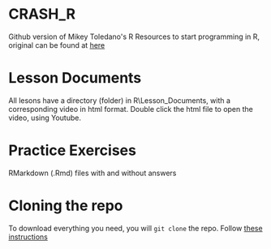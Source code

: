 # CRASH_R
Github version of Mikey Toledano's R Resources to start programming in R, original can be found at [here](https://drive.google.com/drive/folders/1ehWkZqhXtSw3Q_QDr0H5xKM6iPS03utX)
# Lesson Documents
All lesons have a directory (folder) in R\Lesson_Documents, with a corresponding video in html format. Double click the html file to open the video, using Youtube.
# Practice Exercises
RMarkdown (.Rmd) files with and without answers
# Cloning the repo 
To download everything you need, you will `git clone` the repo. Follow [these instructions](https://docs.github.com/en/repositories/creating-and-managing-repositories/cloning-a-repository)

